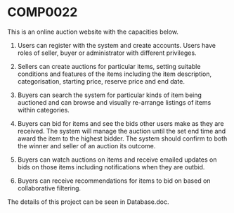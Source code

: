 # COMP0022
This is an online auction website with the capacities below.

1. Users can register with the system and create accounts.
   Users have roles of seller, buyer or administrator with different privileges.
   
2. Sellers can create auctions for particular items, setting suitable conditions and features of the items including the item description, categorisation, starting price, reserve price and end date.

3. Buyers can search the system for particular kinds of item being auctioned and can browse and visually re-arrange listings of items within categories.

4. Buyers can bid for items and see the bids other users make as they are received. The system will manage the auction until the set end time and award the item to the highest bidder. The system should confirm to both the winner and seller of an auction its outcome.

5. Buyers can watch auctions on items and receive emailed updates on bids on those items including notifications when they are outbid.

6. Buyers can receive recommendations for items to bid on based on collaborative filtering.


The details of this project can be seen in Database.doc.
